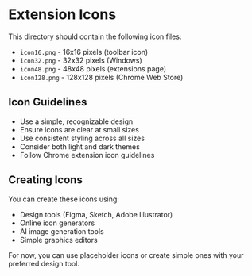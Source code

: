 # Extension Icons

This directory should contain the following icon files:

- `icon16.png` - 16x16 pixels (toolbar icon)
- `icon32.png` - 32x32 pixels (Windows)
- `icon48.png` - 48x48 pixels (extensions page)
- `icon128.png` - 128x128 pixels (Chrome Web Store)

## Icon Guidelines

- Use a simple, recognizable design
- Ensure icons are clear at small sizes
- Use consistent styling across all sizes
- Consider both light and dark themes
- Follow Chrome extension icon guidelines

## Creating Icons

You can create these icons using:

- Design tools (Figma, Sketch, Adobe Illustrator)
- Online icon generators
- AI image generation tools
- Simple graphics editors

For now, you can use placeholder icons or create simple ones with your preferred design tool.
